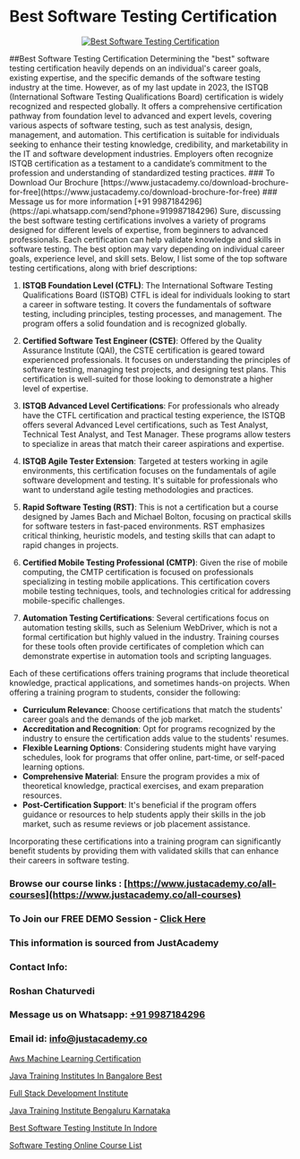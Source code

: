 # Best Software Testing Certification

<p align="center">
  <a href="https://justacademy.co/program-detail/software-testing">
    <img src="https://justacademy.co/storage2/program_images/1704700438.webp" alt="Best Software Testing Certification">
  </a>
</p>
##Best Software Testing Certification
Determining the "best" software testing certification heavily depends on an individual's career goals, existing expertise, and the specific demands of the software testing industry at the time. However, as of my last update in 2023, the ISTQB (International Software Testing Qualifications Board) certification is widely recognized and respected globally. It offers a comprehensive certification pathway from foundation level to advanced and expert levels, covering various aspects of software testing, such as test analysis, design, management, and automation. This certification is suitable for individuals seeking to enhance their testing knowledge, credibility, and marketability in the IT and software development industries. Employers often recognize ISTQB certification as a testament to a candidate’s commitment to the profession and understanding of standardized testing practices.
### To Download Our Brochure [https://www.justacademy.co/download-brochure-for-free](https://www.justacademy.co/download-brochure-for-free)
### Message us for more information [+91 9987184296](https://api.whatsapp.com/send?phone=919987184296)
Sure, discussing the best software testing certifications involves a variety of programs designed for different levels of expertise, from beginners to advanced professionals. Each certification can help validate knowledge and skills in software testing. The best option may vary depending on individual career goals, experience level, and skill sets. Below, I list some of the top software testing certifications, along with brief descriptions:

1) **ISTQB Foundation Level (CTFL)**: The International Software Testing Qualifications Board (ISTQB) CTFL is ideal for individuals looking to start a career in software testing. It covers the fundamentals of software testing, including principles, testing processes, and management. The program offers a solid foundation and is recognized globally.

2) **Certified Software Test Engineer (CSTE)**: Offered by the Quality Assurance Institute (QAI), the CSTE certification is geared toward experienced professionals. It focuses on understanding the principles of software testing, managing test projects, and designing test plans. This certification is well-suited for those looking to demonstrate a higher level of expertise.

3) **ISTQB Advanced Level Certifications**: For professionals who already have the CTFL certification and practical testing experience, the ISTQB offers several Advanced Level certifications, such as Test Analyst, Technical Test Analyst, and Test Manager. These programs allow testers to specialize in areas that match their career aspirations and expertise.

4) **ISTQB Agile Tester Extension**: Targeted at testers working in agile environments, this certification focuses on the fundamentals of agile software development and testing. It's suitable for professionals who want to understand agile testing methodologies and practices.

5) **Rapid Software Testing (RST)**: This is not a certification but a course designed by James Bach and Michael Bolton, focusing on practical skills for software testers in fast-paced environments. RST emphasizes critical thinking, heuristic models, and testing skills that can adapt to rapid changes in projects.

6) **Certified Mobile Testing Professional (CMTP)**: Given the rise of mobile computing, the CMTP certification is focused on professionals specializing in testing mobile applications. This certification covers mobile testing techniques, tools, and technologies critical for addressing mobile-specific challenges.

7) **Automation Testing Certifications**: Several certifications focus on automation testing skills, such as Selenium WebDriver, which is not a formal certification but highly valued in the industry. Training courses for these tools often provide certificates of completion which can demonstrate expertise in automation tools and scripting languages.

Each of these certifications offers training programs that include theoretical knowledge, practical applications, and sometimes hands-on projects. When offering a training program to students, consider the following:

- **Curriculum Relevance**: Choose certifications that match the students' career goals and the demands of the job market.
- **Accreditation and Recognition**: Opt for programs recognized by the industry to ensure the certification adds value to the students' resumes.
- **Flexible Learning Options**: Considering students might have varying schedules, look for programs that offer online, part-time, or self-paced learning options.
- **Comprehensive Material**: Ensure the program provides a mix of theoretical knowledge, practical exercises, and exam preparation resources.
- **Post-Certification Support**: It's beneficial if the program offers guidance or resources to help students apply their skills in the job market, such as resume reviews or job placement assistance.

Incorporating these certifications into a training program can significantly benefit students by providing them with validated skills that can enhance their careers in software testing.

### Browse our course links : [https://www.justacademy.co/all-courses](https://www.justacademy.co/all-courses) 
### To Join our FREE DEMO Session - [Click Here](https://www.justacademy.co/register-for-course-demo)


### This information is sourced from JustAcademy
### Contact Info:
### Roshan Chaturvedi
### Message us on Whatsapp: [+91 9987184296](https://api.whatsapp.com/send?phone=919987184296)
### Email id: [info@justacademy.co](mailto:info@justacademy.co)
                
[Aws Machine Learning Certification](https://www.linkedin.com/pulse/aws-machine-learning-certification-justacademy-brisbane-tfsfe?trackingId=SoQ%2BcmIvXv9DU%2BiPBq%2BzmQ%3D%3D&lipi=urn%3Ali%3Apage%3Ad_flagship3_company_admin%3Bvio13MbtTumTY%2Fh1upXELA%3D%3D)

[Java Training Institutes In Bangalore Best](https://www.linkedin.com/pulse/java-training-institutes-bangalore-best-justacademy-portland-ueccf?trackingId=KPSmZ6r%2FgocCB1AN%2FTrZIw%3D%3D&lipi=urn%3Ali%3Apage%3Ad_flagship3_company_admin%3BTqighWlRRkKZzOjpwndZdw%3D%3D)

[Full Stack Development Institute](https://medium.com/@justacademytraining/full-stack-development-institute-d659e920a0b0)

[Java Training Institute Bengaluru Karnataka](https://medium.com/@roneet705/java-training-institute-bengaluru-karnataka-d1adef633d92)

[Best Software Testing Institute In Indore](https://justacademyin.github.io/justacademy/best-software-testing-institute-in-indore)

[Software Testing Online Course List](https://justacademyin.github.io/justacademy/software-testing-online-course-list)


